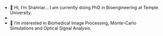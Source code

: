 - 👋 Hi, I’m Shahriar... I am currently doing PhD in Bioengineering at Temple University.
- 
- 👀 I’m interested in Biomedical Image Processing, Monte-Carlo Simulations and Optical Signal Analysis. 



<!---
arefin029/arefin029 is a ✨ special ✨ repository because its `README.md` (this file) appears on your GitHub profile.
You can click the Preview link to take a look at your changes.
--->
